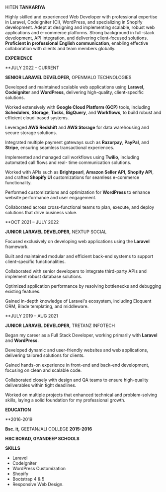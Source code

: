 ﻿HITEN **TANKARIYA** 

Highly skilled and experienced Web Developer with professional expertise in Laravel, CodeIgniter (CI), WordPress, and specializing in Shopify development. Adept at designing and implementing scalable, robust web applications and e-commerce platforms. Strong background in full-stack development, API integration, and delivering client-focused solutions. **Proficient in professional English communication**, enabling effective collaboration with clients and team members globally. 

**EXPERIENCE** 

**JULY 2022 – CURRENT

**SENIOR LARAVEL DEVELOPER,** OPENMALO TECHNOLOGIES 

Developed and maintained scalable web applications using **Laravel, Codeigniter** and **WordPress**, delivering high-quality, client-specific solutions. 

Worked extensively with **Google Cloud Platform (GCP)** tools, including **Schedulers**, **Storage**, **Tasks**, **BigQuery**, and **Workflows**, to build robust and efficient cloud-based systems. 

Leveraged **AWS Redshift** and **AWS Storage** for data warehousing and secure storage solutions. 

Integrated multiple payment gateways such as **Razorpay**, **PayPal**, and **Stripe**, ensuring seamless transactional experiences. 

Implemented and managed call workflows using **Twilio**, including automated call flows and real- time communication solutions. 

Worked with APIs such as **Brightpearl**, **Amazon Seller API**, **Shopify API**, and crafted **Shopify UI** customizations for seamless e-commerce functionality. 

Performed customizations and optimization for **WordPress** to enhance website performance and user engagement. 

Collaborated across cross-functional teams to plan, execute, and deploy solutions that drive business value. 

**OCT 2021 – JULY 2022

**JUNIOR LARAVEL DEVELOPER,** NEXTUP SOCIAL 

Focused exclusively on developing web applications using the **Laravel** framework. 

Built and maintained modular and efficient back-end systems to support client-specific functionalities. 

Collaborated with senior developers to integrate third-party APIs and implement robust database solutions. 

Optimized application performance by resolving bottlenecks and debugging existing features. 

Gained in-depth knowledge of Laravel's ecosystem, including Eloquent ORM, Blade templating, and middleware. 

**JULY 2019 – AUG 2021

**JUNIOR LARAVEL DEVELOPER,** TRETANZ INFOTECH 

Began my career as a Full Stack Developer, working primarily with **Laravel** and **WordPress**. 

Developed dynamic and user-friendly websites and web applications, delivering tailored solutions for clients. 

Gained hands-on experience in front-end and back-end development, focusing on clean and scalable code. 

Collaborated closely with design and QA teams to ensure high-quality deliverables within tight deadlines. 

Worked on multiple projects that enhanced technical and problem-solving skills, laying a solid foundation for my professional growth. 

**EDUCATION** 

**2016-2019

**Bsc. it,** GEETANJALI COLLEGE **2015-2016** 

**HSC BORAD, GYANDEEP SCHOOLS** 

**SKILLS** 

- Laravel
- CodeIgniter 
- WordPress Customization 
- Shopify 
- Bootstrap 4 & 5 
- Responsive Web Design. 
